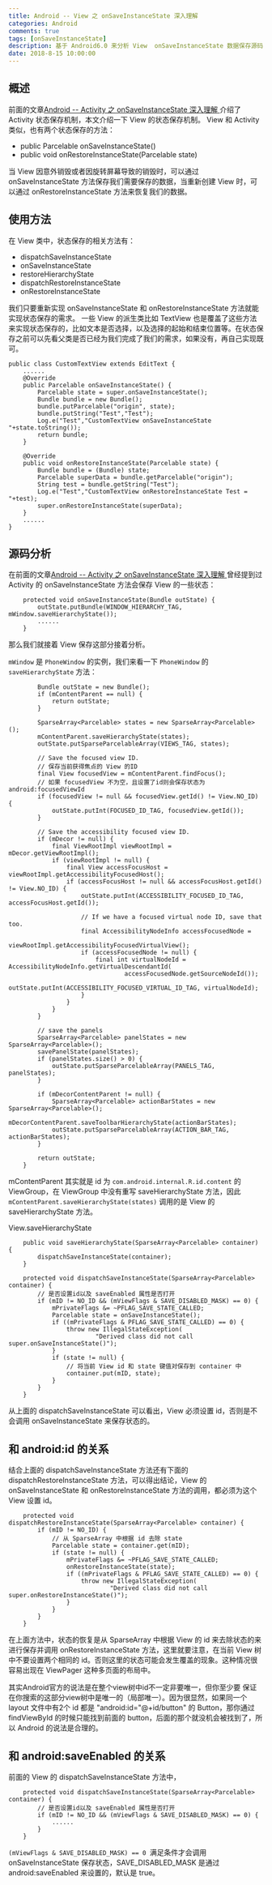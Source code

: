 ```yaml
---
title: Android -- View 之 onSaveInstanceState 深入理解
categories: Android
comments: true
tags: [onSaveInstanceState]
description: 基于 Android6.0 来分析 View  onSaveInstanceState 数据保存源码
date: 2018-8-15 10:00:00
---
```


## 概述

前面的文章[Android -- Activity 之 onSaveInstanceState 深入理解 ](http://www.heqiangfly.com/2018/08/12/android-knowledge-about-activity-save-state/) 介绍了 Activity 状态保存机制，本文介绍一下 View 的状态保存机制。
View 和 Activity 类似，也有两个状态保存的方法：

 - public Parcelable onSaveInstanceState()
 - public void onRestoreInstanceState(Parcelable state)

当 View 因意外销毁或者因旋转屏幕导致的销毁时，可以通过 onSaveInstanceState 方法保存我们需要保存的数据，当重新创建 View 时，可以通过 onRestoreInstanceState 方法来恢复我们的数据。

## 使用方法

在 View 类中，状态保存的相关方法有：

 - dispatchSaveInstanceState
 - onSaveInstanceState
 - restoreHierarchyState
 - dispatchRestoreInstanceState
 - onRestoreInstanceState

我们只要重新实现 onSaveInstanceState 和 onRestoreInstanceState 方法就能实现状态保存的需求。
一些 View 的派生类比如 TextView 也是覆盖了这些方法来实现状态保存的，比如文本是否选择，以及选择的起始和结束位置等。在状态保存之前可以先看父类是否已经为我们完成了我们的需求，如果没有，再自己实现既可。

```
public class CustomTextView extends EditText {
    ......
    @Override
    public Parcelable onSaveInstanceState() {
        Parcelable state = super.onSaveInstanceState();
        Bundle bundle = new Bundle();
        bundle.putParcelable("origin", state);
        bundle.putString("Test","Test");
        Log.e("Test","CustomTextView onSaveInstanceState "+state.toString());
        return bundle;
    }

    @Override
    public void onRestoreInstanceState(Parcelable state) {
        Bundle bundle = (Bundle) state;
        Parcelable superData = bundle.getParcelable("origin");
        String test = bundle.getString("Test");
        Log.e("Test","CustomTextView onRestoreInstanceState Test = "+test);
        super.onRestoreInstanceState(superData);
    }
    ......
}
```

## 源码分析

在前面的文章[Android -- Activity 之 onSaveInstanceState 深入理解 ](http://www.heqiangfly.com/2018/08/12/android-knowledge-about-activity-save-state/) 曾经提到过 Activity 的 onSaveInstanceState 方法会保存 View 的一些状态：

```
    protected void onSaveInstanceState(Bundle outState) {
        outState.putBundle(WINDOW_HIERARCHY_TAG, mWindow.saveHierarchyState());
        ......
    }
```

那么我们就接着 View 保存这部分接着分析。

`mWindow` 是 `PhoneWindow` 的实例，我们来看一下 `PhoneWindow` 的 `saveHierarchyState` 方法：

```
        Bundle outState = new Bundle();
        if (mContentParent == null) {
            return outState;
        }

        SparseArray<Parcelable> states = new SparseArray<Parcelable>();
        mContentParent.saveHierarchyState(states);
        outState.putSparseParcelableArray(VIEWS_TAG, states);

        // Save the focused view ID.
        // 保存当前获得焦点的 View 的ID
        final View focusedView = mContentParent.findFocus();
        // 如果 focusedView 不为空，且设置了id则会保存状态为 android:focusedViewId
        if (focusedView != null && focusedView.getId() != View.NO_ID) {
            outState.putInt(FOCUSED_ID_TAG, focusedView.getId());
        }

        // Save the accessibility focused view ID.
        if (mDecor != null) {
            final ViewRootImpl viewRootImpl = mDecor.getViewRootImpl();
            if (viewRootImpl != null) {
                final View accessFocusHost = viewRootImpl.getAccessibilityFocusedHost();
                if (accessFocusHost != null && accessFocusHost.getId() != View.NO_ID) {
                    outState.putInt(ACCESSIBILITY_FOCUSED_ID_TAG, accessFocusHost.getId());

                    // If we have a focused virtual node ID, save that too.
                    final AccessibilityNodeInfo accessFocusedNode =
                            viewRootImpl.getAccessibilityFocusedVirtualView();
                    if (accessFocusedNode != null) {
                        final int virtualNodeId = AccessibilityNodeInfo.getVirtualDescendantId(
                                accessFocusedNode.getSourceNodeId());
                        outState.putInt(ACCESSIBILITY_FOCUSED_VIRTUAL_ID_TAG, virtualNodeId);
                    }
                }
            }
        }

        // save the panels
        SparseArray<Parcelable> panelStates = new SparseArray<Parcelable>();
        savePanelState(panelStates);
        if (panelStates.size() > 0) {
            outState.putSparseParcelableArray(PANELS_TAG, panelStates);
        }

        if (mDecorContentParent != null) {
            SparseArray<Parcelable> actionBarStates = new SparseArray<Parcelable>();
            mDecorContentParent.saveToolbarHierarchyState(actionBarStates);
            outState.putSparseParcelableArray(ACTION_BAR_TAG, actionBarStates);
        }

        return outState;
    }
```

mContentParent 其实就是 id 为 `com.android.internal.R.id.content` 的 ViewGroup，在 ViewGroup 中没有重写 saveHierarchyState 方法，因此 `mContentParent.saveHierarchyState(states)` 调用的是 View 的 saveHierarchyState 方法。

View.saveHierarchyState

```
    public void saveHierarchyState(SparseArray<Parcelable> container) {
        dispatchSaveInstanceState(container);
    }
    
    protected void dispatchSaveInstanceState(SparseArray<Parcelable> container) {
        // 是否设置id以及 saveEnabled 属性是否打开
        if (mID != NO_ID && (mViewFlags & SAVE_DISABLED_MASK) == 0) {
            mPrivateFlags &= ~PFLAG_SAVE_STATE_CALLED;
            Parcelable state = onSaveInstanceState();
            if ((mPrivateFlags & PFLAG_SAVE_STATE_CALLED) == 0) {
                throw new IllegalStateException(
                        "Derived class did not call super.onSaveInstanceState()");
            }
            if (state != null) {
                // 将当前 View id 和 state 键值对保存到 container 中
                container.put(mID, state);
            }
        }
    }
```

从上面的 dispatchSaveInstanceState 可以看出，View 必须设置 id，否则是不会调用 onSaveInstanceState 来保存状态的。

## 和 android:id 的关系

结合上面的 dispatchSaveInstanceState 方法还有下面的 dispatchRestoreInstanceState 方法，可以得出结论，View 的 onSaveInstanceState 和 onRestoreInstanceState 方法的调用，都必须为这个 View 设置 id。

```
    protected void dispatchRestoreInstanceState(SparseArray<Parcelable> container) {
        if (mID != NO_ID) {
            // 从 SparseArray 中根据 id 去除 state
            Parcelable state = container.get(mID);
            if (state != null) {
                mPrivateFlags &= ~PFLAG_SAVE_STATE_CALLED;
                onRestoreInstanceState(state);
                if ((mPrivateFlags & PFLAG_SAVE_STATE_CALLED) == 0) {
                    throw new IllegalStateException(
                            "Derived class did not call super.onRestoreInstanceState()");
                }
            }
        }
    }
```

在上面方法中，状态的恢复是从 SparseArray 中根据 View 的 id 来去除状态的来进行保存并调用 onRestoreInstanceState 方法，这里就要注意，在当前 View 树中不要设置两个相同的 id。否则这里的状态可能会发生覆盖的现象。这种情况很容易出现在 ViewPager 这种多页面的布局中。

其实Android官方的说法是在整个view树中id不一定非要唯一，但你至少要
保证在你搜索的这部分view树中是唯一的（局部唯一）。因为很显然，如果同一个 layout 文件中有2个 id 都是 "android:id="@+id/button"
的 Button，那你通过 findViewById 的时候只能找到前面的 button，后面的那个就没机会被找到了，所以 Android 的说法是合理的。

## 和 android:saveEnabled 的关系

前面的 View 的 dispatchSaveInstanceState 方法中，

```
    protected void dispatchSaveInstanceState(SparseArray<Parcelable> container) {
        // 是否设置id以及 saveEnabled 属性是否打开
        if (mID != NO_ID && (mViewFlags & SAVE_DISABLED_MASK) == 0) {
            ......
        }
    }
```

`(mViewFlags & SAVE_DISABLED_MASK) == 0 `满足条件才会调用 onSaveInstanceState 保存状态，SAVE_DISABLED_MASK 是通过 android:saveEnabled 来设置的，默认是 true。